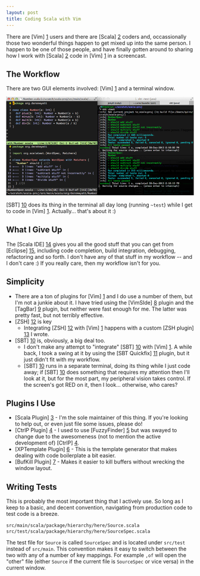 ```yaml
---
layout: post
title: Coding Scala with Vim
---
```

There are [Vim] [1] users and there are [Scala] [2] coders and, occassionally those two wonderful things happen to get mixed up into the same person.  I happen to be one of those people, and have finally gotten around to sharing how I work with [Scala] [2] code in [Vim] [1] in a screencast.

The Workflow
------------

There are two GUI elements involved: [Vim] [1] and a terminal window.

<a href="/images/vim-and-terminal.png" target="_blank">
<img src="/images/vim-and-terminal.png" alt="MacVim and iTerm side-by-side" width="780"/>
</a>

[SBT] [10] does its thing in the terminal all day long (running `~test`) while I get to code in [Vim] [1].  Actually... that's about it :)

What I Give Up
--------------

The [Scala IDE] [14] gives you all the good stuff that you can get from [Eclipse] [15], including code completion, build integration, debugging, refactoring and so forth.  I don't have any of that stuff in my workflow -- and I don't care :)  If you really care, then my workflow isn't for you.

Simplicity
----------

- There are a ton of plugins for [Vim] [1] and I do use a number of them, but I'm not a junkie about it.  I have tried using the [VimSIde] [8] plugin and the [TagBar] [9] plugin, but neither were fast enough for me.  The latter was pretty fast, but not terribly effective.
- [ZSH] [12] is key
  - Integrating [ZSH] [12] with [Vim] [1] happens with a custom [ZSH plugin] [13] I wrote.
- [SBT] [10] is, obviously, a big deal too.
  - I don't make any attempt to "integrate" [SBT] [10] with [Vim] [1].  A while back, I took a swing at it by using the [SBT Quickfix] [11] plugin, but it just didn't fit with my workflow.
  - [SBT] [10] runs in a separate terminal, doing its thing while I just code away; if [SBT] [10] does something that requires my attention then I'll look at it, but for the most part, my peripheral vision takes control.  If the screen's got RED on it, then I look... otherwise, who cares?

Plugins I Use
-------------

- [Scala Plugin] [3] - I'm the sole maintainer of this thing.  If you're looking to help out, or even just file some issues, please do!
- [CtrlP Plugin] [4] - I used to use [FuzzyFinder] [5] but was swayed to change due to the awesomeness (not to mention the active development of) [CtrlP] [4].
- [XPTemplate Plugin] [6] - This is the template generator that makes dealing with code boilerplate a bit easier.
- [BufKill Plugin] [7] - Makes it easier to kill buffers without wrecking the window layout.

Writing Tests
-------------

This is probably the most important thing that I actively use.  So long as I keep to a basic, and decent convention, navigating from production code to test code is a breeze.

    src/main/scala/package/hierarchy/here/Source.scala
    src/test/scala/package/hierarchy/here/SourceSpec.scala

The test file for `Source` is called `SourceSpec` and is located under `src/test` instead of `src/main`.  This convention makes it easy to switch between the two with any of a number of key mappings.  For example `,of` will open the "other" file (either `Source` if the current file is `SourceSpec` or vice versa) in the current window.


  [1]: http://www.vim.org/ "Vim"
  [2]: http://scala-lang.org/ "Scala"
  [3]: https:/github.com/derekwyatt/vim-scala/ "Scala Plugin"
  [4]: http://kien.github.io/ctrlp.vim/ "CtrlP Plugin"
  [5]: http://www.vim.org/scripts/script.php?script_id=1984 "FuzzyFinder Plugin"
  [6]: https://github.com/drmingdrmer/xptemplate "XPTemplate Plugin"
  [7]: https://github.com/vim-scripts/bufkill.vim "BufKill Plugin"
  [8]: https://github.com/megaannum/vimside "VimSIde Plugin"
  [9]: http://www.vim.org/scripts/script.php?script_id=3465 "Tagbar Plugin"
  [10]: http://www.scala-sbt.org/ "SBT"
  [11]: https://github.com/dscleaver/sbt-quickfix "SBT Quickfix"
  [12]: http://www.zsh.org/ "ZSH"
  [13]: https://github.com/derekwyatt/dotfiles/tree/master/zsh_custom/plugins/vim-interaction "ZSH Vim Plugin"
  [14]: http://scala-ide.org/ "Scala IDE"
  [15]: http://www.eclipse.org/ "Eclipse"

